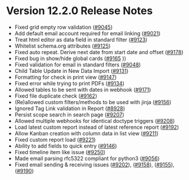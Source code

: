 # Version 12.2.0 Release Notes

- Fixed grid empty row validation ([#9045](https://github.com/frappe/frappe/pull/9045))
- Add default email account required for email linking ([#9021](https://github.com/frappe/frappe/pull/9021))
- Treat html editor as data field in standard filter ([#9123](https://github.com/frappe/frappe/pull/9123))
- Whitelist schema.org attributes ([#9125](https://github.com/frappe/frappe/pull/9125))
- Fixed auto repeat. Derive next date from start date and offset ([#9178](https://github.com/frappe/frappe/pull/9178))
- Fixed bug in show/hide global cards ([#9165](https://github.com/frappe/frappe/pull/]9165) ))
- Fixed validation for email in standard filters ([#9048](https://github.com/frappe/frappe/pull/9048))
- Child Table Update in New Data Import ([#9131](https://github.com/frappe/frappe/pull/9131))
- Formatting for check in print view ([#9147](https://github.com/frappe/frappe/pull/9147))
- Fixed error while trying to print PDFs ([#9134](https://github.com/frappe/frappe/pull/9134))
- Allowed tables to be sent with dates in webhook ([#9171](https://github.com/frappe/frappe/pull/9171))
- Fixed file duplicate check ([#9162](https://github.com/frappe/frappe/pull/9162))
- (Re)allowed custom filters/methods to be used with jinja ([#9156](https://github.com/frappe/frappe/pull/9156))
- Ignored Tag Link validation in Report ([#8928](https://github.com/frappe/frappe/pull/8928))
- Persist scope search in search page ([#9207](https://github.com/frappe/frappe/pull/9207))
- Allowed multiple webhooks for identical doctype triggers ([#9208](https://github.com/frappe/frappe/pull/9208))
- Load latest custom report instead of latest reference report ([#9192](https://github.com/frappe/frappe/pull/9192))
- Allow Kanban creation with column data in list view ([#9211](https://github.com/frappe/frappe/pull/9211))
- Fixed custom report load ([#9221](https://github.com/frappe/frappe/pull/9221))
- Ability to add fields to quick entry ([#9146](https://github.com/frappe/frappe/pull/9146))
- Fixed timeline item like issue ([#9250](https://github.com/frappe/frappe/pull/9250))
- Made email parsing rfc5322 compliant for python3 ([#9056](https://github.com/frappe/frappe/pull/9056))
- Fixed email sending & receiving issues ([#9202](https://github.com/frappe/frappe/pull/9202)), ([#9158](https://github.com/frappe/frappe/pull/9158)), ([#9155](https://github.com/frappe/frappe/pull/9155)), ([#9190](https://github.com/frappe/frappe/pull/9190))
